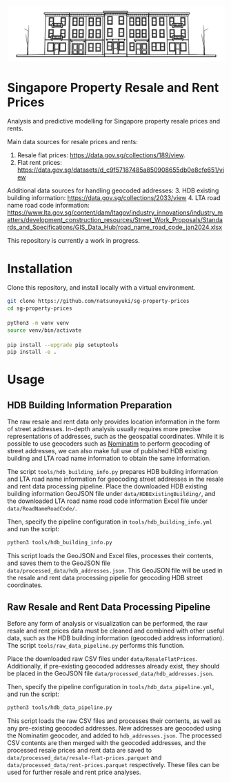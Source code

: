 <div align = "center"><img src = "assets/resale-flat-prices.jpg" width = "640"></div>

# Singapore Property Resale and Rent Prices
Analysis and predictive modelling for Singapore property resale prices and rents.

Main data sources for resale prices and rents:
1. Resale flat prices: https://data.gov.sg/collections/189/view.
2. Flat rent prices: https://data.gov.sg/datasets/d_c9f57187485a850908655db0e8cfe651/view

Additional data sources for handling geocoded addresses:
3. HDB existing building information: https://data.gov.sg/collections/2033/view
4. LTA road name road code information: https://www.lta.gov.sg/content/dam/ltagov/industry_innovations/industry_matters/development_construction_resources/Street_Work_Proposals/Standards_and_Specifications/GIS_Data_Hub/road_name_road_code_jan2024.xlsx

This repository is currently a work in progress.

# Installation
Clone this repository, and install locally with a virtual environment.
```bash
git clone https://github.com/natsunoyuki/sg-property-prices
cd sg-property-prices

python3 -m venv venv
source venv/bin/activate

pip install --upgrade pip setuptools
pip install -e .
```

# Usage

## HDB Building Information Preparation
The raw resale and rent data only provides location information in the form of street addresses. In-depth analysis usually requires more precise representations of addresses, such as the geospatial coordinates. While it is possible to use geocoders such as <a href = "https://nominatim.org">Nominatim</a> to perform geocoding of street addresses, we can also make full use of published HDB existing building and LTA road name information to obtain the same information. 

The script `tools/hdb_building_info.py` prepares HDB building information and LTA road name information for geocoding street addresses in the resale and rent data processing pipeline. Place the downloaded HDB existing building information GeoJSON file under `data/HDBExistingBuilding/`, and the downloaded LTA road name road code information Excel file under `data/RoadNameRoadCode/`. 

Then, specify the pipeline configuration in `tools/hdb_building_info.yml` and run the script:
```bash
python3 tools/hdb_building_info.py
```
This script loads the GeoJSON and Excel files, processes their contents, and saves them to the GeoJSON file `data/processed_data/hdb_addresses.json`. This GeoJSON file will be used in the resale and rent data processing pipelie for geocoding HDB street coordinates.

## Raw Resale and Rent Data Processing Pipeline
Before any form of analysis or visualization can be performed, the raw resale and rent prices data must be cleaned and combined with other useful data, such as the HDB building information (geocoded address information). The script `tools/raw_data_pipeline.py` performs this function.

Place the downloaded raw CSV files under `data/ResaleFlatPrices`. Additionally, if pre-existing geocoded addresses already exist, they should be placed in the GeoJSON file `data/processed_data/hdb_addresses.json`.

Then, specify the pipeline configuration in `tools/hdb_data_pipeline.yml`, and run the script:
```bash
python3 tools/hdb_data_pipeline.py
```
This script loads the raw CSV files and processes their contents, as well as any pre-existing geocoded addresses. New addresses are geocoded using the Nominatim geocoder, and added to `hdb_addresses.json`. The processed CSV contents are then merged with the geocoded addresses, and the processed resale prices and rent data are saved to `data/processed_data/resale-flat-prices.parquet` and `data/processed_data/rent-prices.parquet` respectively. These files can be used for further resale and rent price analyses.
